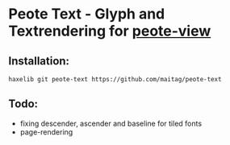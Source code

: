 # Peote Text - Glyph and Textrendering for [peote-view](https://github.com/maitag/peote-view)


## Installation:
```
haxelib git peote-text https://github.com/maitag/peote-text
```

## Todo:

- fixing descender, ascender and baseline for tiled fonts
- page-rendering